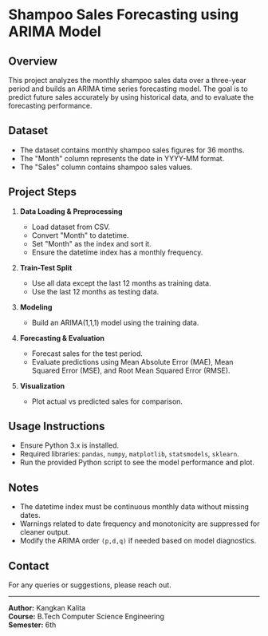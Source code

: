 # Shampoo Sales Forecasting using ARIMA Model

## Overview
This project analyzes the monthly shampoo sales data over a three-year period and builds an ARIMA time series forecasting model. The goal is to predict future sales accurately by using historical data, and to evaluate the forecasting performance.

## Dataset
- The dataset contains monthly shampoo sales figures for 36 months.
- The "Month" column represents the date in YYYY-MM format.
- The "Sales" column contains shampoo sales values.

## Project Steps
1. **Data Loading & Preprocessing**
   - Load dataset from CSV.
   - Convert "Month" to datetime.
   - Set "Month" as the index and sort it.
   - Ensure the datetime index has a monthly frequency.

2. **Train-Test Split**
   - Use all data except the last 12 months as training data.
   - Use the last 12 months as testing data.

3. **Modeling**
   - Build an ARIMA(1,1,1) model using the training data.

4. **Forecasting & Evaluation**
   - Forecast sales for the test period.
   - Evaluate predictions using Mean Absolute Error (MAE), Mean Squared Error (MSE), and Root Mean Squared Error (RMSE).

5. **Visualization**
   - Plot actual vs predicted sales for comparison.

## Usage Instructions
- Ensure Python 3.x is installed.
- Required libraries: `pandas`, `numpy`, `matplotlib`, `statsmodels`, `sklearn`.
- Run the provided Python script to see the model performance and plot.

## Notes
- The datetime index must be continuous monthly data without missing dates.
- Warnings related to date frequency and monotonicity are suppressed for cleaner output.
- Modify the ARIMA order `(p,d,q)` if needed based on model diagnostics.

## Contact
For any queries or suggestions, please reach out.

---

**Author:** Kangkan Kalita  
**Course:** B.Tech Computer Science Engineering  
**Semester:** 6th

